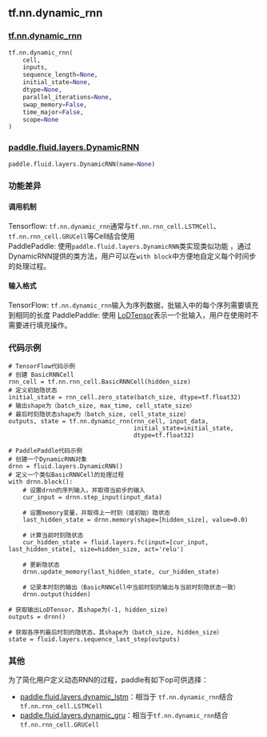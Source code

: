 ## tf.nn.dynamic_rnn

### [tf.nn.dynamic_rnn](https://www.tensorflow.org/versions/r1.13/api_docs/python/tf/nn/dynamic_rnn)
``` python
tf.nn.dynamic_rnn(
    cell,
    inputs,
    sequence_length=None,
    initial_state=None,
    dtype=None,
    parallel_iterations=None,
    swap_memory=False,
    time_major=False,
    scope=None
)
```

### [paddle.fluid.layers.DynamicRNN](http://www.paddlepaddle.org/documentation/docs/zh/1.4/api_cn/api_guides/low_level/layers/control_flow.html#dynamicrnn)
``` python
paddle.fluid.layers.DynamicRNN(name=None)
```

### 功能差异
#### 调用机制
Tensorflow: `tf.nn.dynamic_rnn`通常与`tf.nn.rnn_cell.LSTMCell`、`tf.nn.rnn_cell.GRUCell`等Cell结合使用  
PaddlePaddle: 使用`paddle.fluid.layers.DynamicRNN`类实现类似功能 ，通过DynamicRNN提供的类方法，用户可以在`with block`中方便地自定义每个时间步的处理过程。

#### 输入格式
TensorFlow: `tf.nn.dynamic_rnn`输入为序列数据，批输入中的每个序列需要填充到相同的长度
PaddlePaddle: 使用
[LoDTensor](http://www.paddlepaddle.org/documentation/docs/zh/1.4/user_guides/howto/basic_concept/lod_tensor.html)表示一个批输入，用户在使用时不需要进行填充操作。

### 代码示例

```
# TensorFlow代码示例
# 创建 BasicRNNCell
rnn_cell = tf.nn.rnn_cell.BasicRNNCell(hidden_size)
# 定义初始隐状态
initial_state = rnn_cell.zero_state(batch_size, dtype=tf.float32)
# 输出shape为（batch_size, max_time, cell_state_size）
# 最后时刻隐状态shape为（batch_size, cell_state_size）
outputs, state = tf.nn.dynamic_rnn(rnn_cell, input_data,
                                   initial_state=initial_state,
                                   dtype=tf.float32)

# PaddlePaddle代码示例
# 创建一个DynamicRNN对象
drnn = fluid.layers.DynamicRNN()
# 定义一个类似BasicRNNCell的处理过程
with drnn.block():
    # 设置drnn的序列输入，并取得当前步的输入
    cur_input = drnn.step_input(input_data)

    # 设置memory变量，并取得上一时刻（或初始）隐状态
    last_hidden_state = drnn.memory(shape=[hidden_size], value=0.0)

    # 计算当前时刻隐状态
    cur_hidden_state = fluid.layers.fc(input=[cur_input, last_hidden_state], size=hidden_size, act='relu')

    # 更新隐状态
    drnn.update_memory(last_hidden_state, cur_hidden_state)

    # 记录本时刻的输出（BasicRNNCell中当前时刻的输出与当前时刻隐状态一致）
    drnn.output(hidden)

# 获取输出LoDTensor，其shape为(-1, hidden_size)
outputs = drnn()

# 获取各序列最后时刻的隐状态，其shape为（batch_size, hidden_size）
state = fluid.layers.sequence_last_step(outputs)
```

### 其他

为了简化用户定义动态RNN的过程，paddle有如下op可供选择：
- [paddle.fluid.layers.dynamic_lstm](http://www.paddlepaddle.org/documentation/docs/zh/1.4/api_cn/layers_cn.html#dynamic-lstm)：相当于  `tf.nn.dynamic_rnn`结合`tf.nn.rnn_cell.LSTMCell`
- [paddle.fluid.layers.dynamic_gru](http://www.paddlepaddle.org/documentation/docs/zh/1.4/api_cn/layers_cn.html#dynamic-gru)：相当于`tf.nn.dynamic_rnn`结合`tf.nn.rnn_cell.GRUCell`